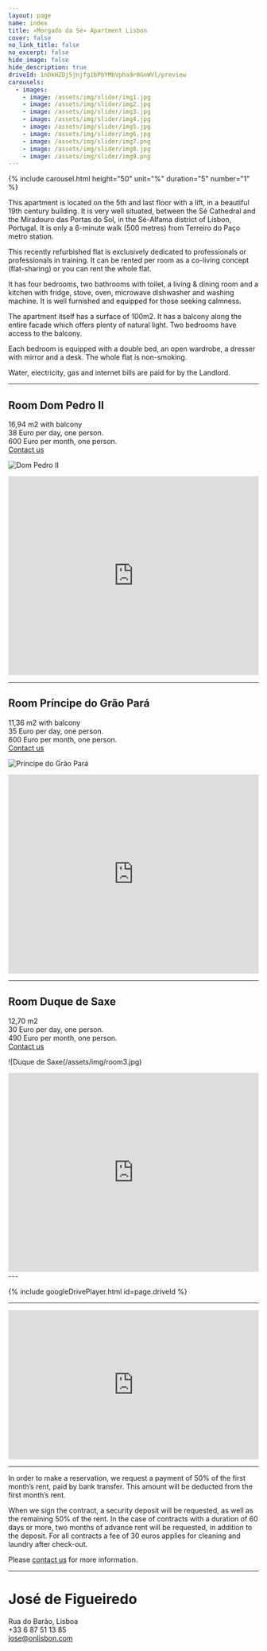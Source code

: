 ```yaml
---
layout: page
name: index
title: «Morgado da Sé» Apartment Lisbon
cover: false
no_link_title: false 
no_excerpt: false 
hide_image: false
hide_description: true
driveId: 1nDkHZDj5jnjfg1bPbYMbVpha9r0GnWVl/preview
carousels:
  - images: 
    - image: /assets/img/slider/img1.jpg
    - image: /assets/img/slider/img2.jpg
    - image: /assets/img/slider/img3.jpg
    - image: /assets/img/slider/img4.jpg
    - image: /assets/img/slider/img5.jpg
    - image: /assets/img/slider/img6.jpg
    - image: /assets/img/slider/img7.png
    - image: /assets/img/slider/img8.jpg
    - image: /assets/img/slider/img9.png
---
```


{% include carousel.html height="50" unit="%" duration="5" number="1" %}

This apartment is located on the 5th and last floor with a lift, in a beautiful 19th century building. It is very well situated, between the Sé Cathedral and the Miradouro das Portas do Sol, in the Sé-Alfama district of Lisbon, Portugal. It is only a 6-minute walk (500 metres) from Terreiro do Paço metro station.

This recently refurbished flat is exclusively dedicated to professionals or professionals in training. It can be rented per room as a co-living concept (flat-sharing) or you can rent the whole flat.

It has four bedrooms, two bathrooms with toilet, a living & dining room and a kitchen with fridge, stove, oven, microwave dishwasher and washing machine. It is well furnished and equipped for those seeking calmness.

The apartment itself has a surface of 100m2. It has a balcony along the entire facade which offers plenty of natural light. Two bedrooms have access to the balcony.

Each bedroom is equipped with a double bed, an open wardrobe, a dresser with mirror and a desk. The whole flat is non-smoking.

Water, electricity, gas and internet bills are paid for by the Landlord.

---
## Room Dom Pedro II

16,94 m2 with balcony\
38 Euro per day, one person.\
600 Euro per month, one person.\
[Contact us](#josé-de-figueiredo)

![Dom Pedro II](/assets/img/room1.jpg)

<iframe src="https://calendar.google.com/calendar/embed?height=400&wkst=2&bgcolor=%23ffffff&ctz=Europe%2FLisbon&showTitle=0&showNav=1&showTabs=0&showTz=1&showCalendars=0&showPrint=0&hl=en_GB&src=a3M2YW1wNTJsdDc3dm5nZmF2MW02YWhmajBAZ3JvdXAuY2FsZW5kYXIuZ29vZ2xlLmNvbQ&color=%230B8043" style="border-width:0" width="100%" height="400" frameborder="0" scrolling="no"></iframe>

---
## Room Príncipe do Grão Pará

11,36 m2 with balcony\
35 Euro per day, one person.\
600 Euro per month, one person.\
[Contact us](#josé-de-figueiredo)

![Príncipe do Grão Pará](/assets/img/room2.jpg)

<iframe src="https://calendar.google.com/calendar/embed?height=400&wkst=2&bgcolor=%23ffffff&ctz=Europe%2FLisbon&showTitle=0&showNav=1&showTabs=0&showTz=1&showCalendars=0&showPrint=0&hl=en_GB&src=N2xraG5zbGw0czJmMXJ2cXRmaWJlY3U1ajhAZ3JvdXAuY2FsZW5kYXIuZ29vZ2xlLmNvbQ&color=%23F6BF26" style="border-width:0" width="100%" height="400" frameborder="0" scrolling="no"></iframe>

---
## Room Duque de Saxe

12,70 m2\
30 Euro per day, one person.\
490 Euro per month, one person.\
[Contact us](#josé-de-figueiredo)

![Duque de Saxe(/assets/img/room3.jpg)

<iframe src="https://calendar.google.com/calendar/embed?height=400&wkst=2&bgcolor=%23ffffff&ctz=Europe%2FLisbon&showTitle=0&showNav=1&showTabs=0&showTz=1&showCalendars=0&showPrint=0&hl=en_GB&src=NXBib2JvbTAxZHNpNG1jNDBtNWJiazBtMW9AZ3JvdXAuY2FsZW5kYXIuZ29vZ2xlLmNvbQ&color=%23EF6C00" style="border-width:0" width="100%" height="400" frameborder="0" scrolling="no"></iframe>
---

{% include googleDrivePlayer.html id=page.driveId %}

---

<iframe frameborder="0" scrolling="no" marginheight="0" marginwidth="0"
    src="https://maps.google.com/maps?q=Rua%20do%20Barao%2C%20Lisboa&#038;t=m&#038;z=15&#038;output=embed&#038;iwloc=near"
    title="Rua do Barao, Lisboa"
    aria-label="Rua do Barao, Lisboa"
    width="100%" 
    height="300" 
    style="border:0;" 
    allowfullscreen="" 
    loading="lazy">
</iframe>

---

In order to make a reservation, we request a payment of 50% of the first month’s rent, paid by bank transfer. This amount will be deducted from the first month’s rent.

When we sign the contract, a security deposit will be requested, as well as the remaining 50% of the rent. In the case of contracts with a duration of 60 days or more, two months of advance rent will be requested, in addition to the deposit. For all contracts a fee of 30 euros applies for cleaning and laundry after check-out.

Please [contact us](#josé-de-figueiredo) for more information.

---

# José de Figueiredo
Rua do Barão, Lisboa \
+33 6 87 51 13 85 \
<jose@onlisbon.com>